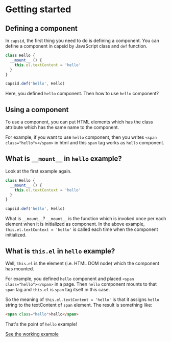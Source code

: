 # Getting started

## Defining a component

In `capsid`, the first thing you need to do is defining a component. You can define a component in capsid by JavaScript class and `def` function.

```js
class Hello {
  __mount__ () {
    this.el.textContent = 'hello'
  }
}

capsid.def('hello', Hello)
```

Here, you defined `hello` component. Then how to use `hello` component?

## Using a component

To use a component, you can put HTML elements which has the class attribute which has the same name to the component.

For example, if you want to use `hello` component, then you writes `<span class="hello"></span>` in html and this `span` tag works as `hello` component.

## What is `__mount__` in `hello` example?

Look at the first example again.

```js
class Hello {
  __mount__ () {
    this.el.textContext = 'hello'
  }
}

capsid.def('hello', Hello)
```

What is `__mount__`? `__mount__` is the function which is invoked once per each element when it is initialized as component. In the above example, `this.el.textContext = 'hello'` is called each time when the component initialized.

## What is `this.el` in `hello` example?

Well, `this.el` is the element (i.e. HTML DOM node) which the component has mounted.

For example, you defined `hello` component and placed `<span class="hello"></span>` in a page. Then `hello` component mounts to that `span` tag and `this.el` is `span` tag itself in this case.

So the meaning of `this.el.textContent = 'hello'` is that it assigns `hello` string to the textContent of `span` element. The result is something like:

```html
<span class="hello">hello</span>
```

That's the point of `hello` example!

[See the working example](https://codepen.io/kt3k/pen/MmYxBB?editors=1010)
